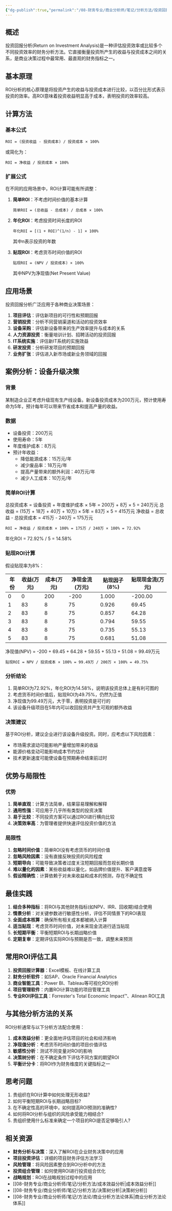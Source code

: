 ```yaml
---
{"dg-publish":true,"permalink":"/08-财务专业/商业分析师/笔记/分析方法/投资回报分析/"}
---
```


## 概述

投资回报分析(Return on Investment Analysis)是一种评估投资效率或比较多个不同投资效率的财务分析方法。它直接衡量投资所产生的收益与投资成本之间的关系，是商业决策过程中最常用、最直观的财务指标之一。

## 基本原理

ROI分析的核心原理是将投资产生的收益与投资成本进行比较，以百分比形式表示投资的效率。高ROI意味着投资收益明显高于成本，表明投资的效率较高。

## 计算方法

### 基本公式

```
ROI = (投资收益 - 投资成本) / 投资成本 × 100%
```

或简化为：

```
ROI = 净收益 / 投资成本 × 100%
```

### 扩展公式

在不同的应用场景中，ROI计算可能有所调整：

1. **简单ROI**：不考虑时间价值的基本计算
   ```
   简单ROI = (总收益 - 总成本) / 总成本 × 100%
   ```

2. **年化ROI**：考虑投资时间长度的ROI
   ```
   年化ROI = [(1 + ROI)^(1/n) - 1] × 100%
   ```
   其中n表示投资的年数

3. **贴现ROI**：考虑货币时间价值的ROI
   ```
   贴现ROI = (NPV / 投资成本) × 100%
   ```
   其中NPV为净现值(Net Present Value)

## 应用场景

投资回报分析广泛应用于各种商业决策场景：

1. **项目评估**：评估新项目的可行性和预期回报
2. **营销投资**：分析不同营销渠道和活动的投资效率
3. **设备采购**：评估新设备带来的生产效率提升与成本的关系
4. **人力资源投资**：衡量培训计划、招聘活动的投资回报
5. **IT系统实施**：评估新IT系统的实施效益
6. **研发投资**：分析研发项目的预期回报
7. **业务扩张**：评估进入新市场或新业务领域的回报

## 案例分析：设备升级决策

### 背景
某制造企业正考虑升级现有生产线设备。新设备投资成本为200万元，预计使用寿命为5年，预计每年可以带来节省成本和提高产量的收益。

### 数据

- 设备投资：200万元
- 使用寿命：5年
- 年度维护成本：8万元
- 预计年收益：
  - 降低能源成本：15万元/年
  - 减少废品率：18万元/年
  - 提高产量带来的额外利润：40万元/年
  - 减少人工成本：10万元/年

### 简单ROI计算

总投资成本 = 设备投资 + 年度维护成本 × 5年 = 200万 + 8万 × 5 = 240万元
总收益 = (15万 + 18万 + 40万 + 10万) × 5年 = 83万 × 5 = 415万元
净收益 = 总收益 - 总投资成本 = 415万 - 240万 = 175万元

```
ROI = 净收益 / 投资成本 × 100% = 175万 / 240万 × 100% = 72.92%
```

年化ROI = 72.92% / 5 = 14.58%

### 贴现ROI计算

假设贴现率为8%：

| 年份 | 收益(万元) | 成本(万元) | 净现金流(万元) | 贴现因子(8%) | 贴现现金流(万元) |
|------|------------|------------|----------------|--------------|------------------|
| 0    | 0          | 200        | -200           | 1.000        | -200.00          |
| 1    | 83         | 8          | 75             | 0.926        | 69.45            |
| 2    | 83         | 8          | 75             | 0.857        | 64.28            |
| 3    | 83         | 8          | 75             | 0.794        | 59.55            |
| 4    | 83         | 8          | 75             | 0.735        | 55.13            |
| 5    | 83         | 8          | 75             | 0.681        | 51.08            |

净现值(NPV) = -200 + 69.45 + 64.28 + 59.55 + 55.13 + 51.08 = 99.49万元

```
贴现ROI = NPV / 投资成本 × 100% = 99.49万 / 200万 × 100% = 49.75%
```

### 分析结论

1. 简单ROI为72.92%，年化ROI为14.58%，说明该投资总体上是有利可图的
2. 考虑货币时间价值后，贴现ROI为49.75%，仍然为正值
3. 净现值为99.49万元，大于零，表明投资是可行的
4. 该设备升级项目在5年内可以收回投资并产生可观的额外收益

### 决策建议
基于ROI分析，建议企业进行该设备升级投资。同时，应考虑以下风险因素：
- 市场需求波动可能影响产量增加带来的收益
- 能源价格变动可能影响成本节约估计
- 技术更新速度可能使设备在预期寿命结束前过时

## 优势与局限性

### 优势
1. **简单直观**：计算方法简单，结果容易理解和解释
2. **通用性强**：可应用于几乎所有类型的投资决策
3. **易于比较**：不同投资方案可以通过ROI进行横向比较
4. **决策效率高**：为管理者提供快速评估投资价值的方法

### 局限性
1. **忽略时间价值**：简单ROI没有考虑货币的时间价值
2. **忽略风险因素**：没有直接反映投资的风险程度
3. **短期导向**：可能导致决策者过度关注短期回报而忽视长期价值
4. **难以量化的因素**：某些收益难以量化，如品牌价值提升、客户满意度等
5. **假设精确性**：计算依赖于对未来收益和成本的预测，存在不确定性

## 最佳实践

1. **结合多种指标**：将ROI与其他财务指标(如NPV、IRR、回收期)结合使用
2. **情景分析**：对关键参数进行敏感性分析，评估不同情景下的ROI表现
3. **全面成本核算**：确保所有相关成本都被纳入计算
4. **适当贴现**：考虑货币时间价值，对未来现金流进行适当贴现
5. **长短期平衡**：平衡短期ROI与长期战略价值
6. **定期复审**：定期评估实际ROI与预期是否一致，调整未来预测

## 常用ROI评估工具

1. **投资回报计算器**：Excel模板、在线计算工具
2. **财务分析软件**：如SAP、Oracle Financial Analytics
3. **商业智能工具**：Power BI、Tableau等可视化ROI分析
4. **项目管理软件**：内置ROI计算功能的项目管理工具
5. **专业ROI评估工具**：Forrester's Total Economic Impact™、Alinean ROI工具

## 与其他分析方法的关系

ROI分析通常与以下分析方法配合使用：

1. **成本效益分析**：更全面地评估项目的社会和经济影响
2. **净现值分析**：考虑货币时间价值的项目价值评估
3. **敏感性分析**：测试不同变量对ROI的影响
4. **决策树分析**：在不确定条件下评估不同方案的期望ROI
5. **平衡计分卡**：将ROI作为财务维度的关键指标之一

## 思考问题

1. 贵组织在ROI计算中如何处理无形收益?
2. 如何平衡短期ROI与长期战略目标?
3. 在不确定性高的环境中，如何提高ROI预测的准确性?
4. 如何将ROI分析与组织的风险承受能力相结合?
5. 贵组织使用什么标准来确定一个项目的ROI是否足够吸引人?

## 相关资源

- **财务分析与决策**：深入了解ROI在企业财务决策中的应用
- **项目投资评估**：详细的项目财务评估方法学习
- **风险管理**：将风险因素整合到ROI分析中的方法
- **投资组合管理**：如何使用ROI进行投资组合优化
- **战略规划**：ROI在战略规划过程中的应用
- [[08-财务专业/商业分析师/笔记/分析方法/成本效益分析\|成本效益分析]]
- [[08-财务专业/商业分析师/笔记/分析方法/决策树分析\|决策树分析]]
- [[08-财务专业/商业分析师/笔记/方法论/商业分析方法论体系\|商业分析方法论体系]] 